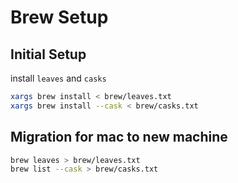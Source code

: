 # Brew Setup

## Initial Setup

install `leaves` and `casks`

```sh
xargs brew install < brew/leaves.txt
xargs brew install --cask < brew/casks.txt
```

## Migration for mac to new machine  

```sh
brew leaves > brew/leaves.txt
brew list --cask > brew/casks.txt
```

